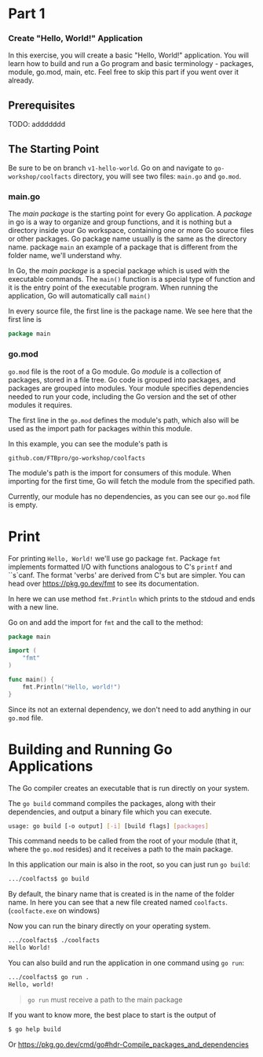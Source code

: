 # Part 1
### Create "Hello, World!" Application

In this exercise, you will create a basic "Hello, World!" application. You will learn how to build and run a Go program and basic terminology - packages, module, go.mod, main, etc.
Feel free to skip this part if you went over it already. 

## Prerequisites
TODO: addddddd

## The Starting Point
Be sure to be on branch `v1-hello-world`. Go on and navigate to `go-workshop/coolfacts` directory, you will see two files: `main.go` and `go.mod`.

### main.go
The _main package_ is the starting point for every Go application. A _package_ in go is a way to organize and group functions, and it is nothing but a directory inside your Go workspace, containing one or more Go source files or other packages. Go package name usually is the same as the directory name. package `main` an example of a package that is different from the folder name, we'll understand why.

In Go, the _main package_ is a special package which is used with the executable commands. The `main()` function is a special type of function and it is the entry point of the executable program. When running the application, Go will automatically call `main()`

In every source file, the first line is the package name. We see here that the first line is
```go
package main
```

### go.mod
`go.mod` file is the root of a Go module. Go _module_ is a collection of packages, stored in a file tree. Go code is grouped into packages, and packages are grouped into modules. Your module specifies dependencies needed to run your code, including the Go version and the set of other modules it requires.

The first line in the `go.mod` defines the module's path, which also will be used as the import path for packages within this module.

In this example, you can see the module's path is 
```goregexp
github.com/FTBpro/go-workshop/coolfacts
```
The module's path is the import for consumers of this module. When importing for the first time, Go will fetch the module from the specified path.

Currently, our module has no dependencies, as you can see our `go.mod` file is empty.

# Print
For printing `Hello, World!` we'll use go package `fmt`. Package `fmt` implements formatted I/O with functions analogous to C's `printf` and ``s`canf. The format 'verbs' are derived from C's but are simpler. You can head over https://pkg.go.dev/fmt to see its documentation.

In here we can use method `fmt.Println` which prints to the stdoud and ends with a new line.

Go on and add the import for `fmt` and the call to the method:
```go
package main

import (
	"fmt"
)

func main() {
	fmt.Println("Hello, world!")
}
```
Since its not an external dependency, we don't need to add anything in our `go.mod` file.

# Building and Running Go Applications

The Go compiler creates an executable that is run directly on your system.

The `go build` command compiles the packages, along with their dependencies, and output a binary file which you can execute.

```bash
usage: go build [-o output] [-i] [build flags] [packages]
```

This command needs to be called from the root of your module (that it, where the `go.mod` resides) and it receives a path to the main package. 

In this application our main is also in the root, so you can just run `go build`:

```bash
.../coolfacts$ go build 
```

By default, the binary name that is created is in the name of the folder name. In here you can see that a new file created named `coolfacts`. (`coolfacte.exe` on windows)

Now you can run the binary directly on your operating system.

```bash
.../coolfacts$ ./coolfacts
Hello World!
```

You can also build and run the application in one command using `go run`:

```bash
.../coolfacts$ go run .
Hello, world!
```
> `go run` must receive a path to the main package


If you want to know more, the best place to start is the output of

```bash
$ go help build
```

Or https://pkg.go.dev/cmd/go#hdr-Compile_packages_and_dependencies
